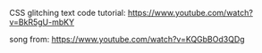 CSS glitching text code tutorial: https://www.youtube.com/watch?v=BkR5gU-mbKY

song from: https://www.youtube.com/watch?v=KQGbBOd3QDg